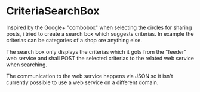 CriteriaSearchBox
=================

Inspired by the Google+ "combobox" when selecting the circles for sharing posts, i tried to create a search box which suggests criterias.
In example the criterias can be categories of a shop ore anything else.

The search box only displays the criterias which it gots from the "feeder" web service and shall POST the selected criterias to the related web service when searching.

The communication to the web service happens via JSON so it isn't currently possible to use a web service on a different domain.
